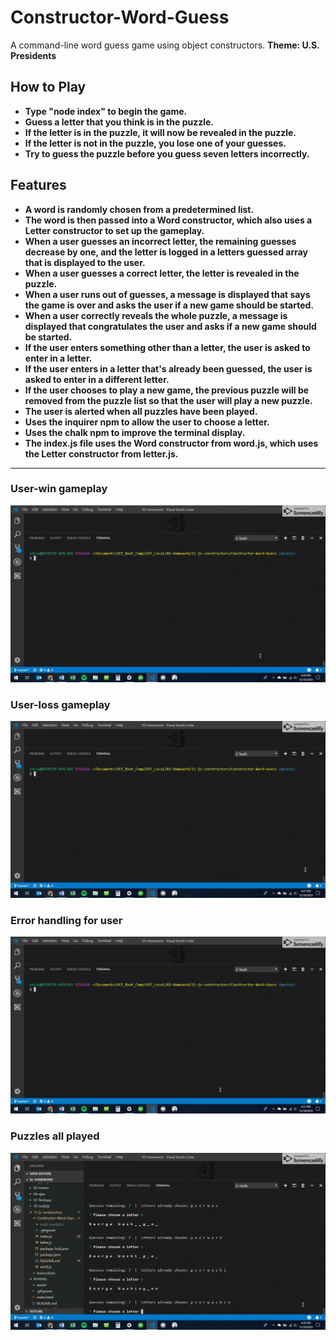 # Constructor-Word-Guess
A command-line word guess game using object constructors.
**<strong>Theme: U.S. Presidents**

## How to Play
  * Type "node index" to begin the game.
  * Guess a letter that you think is in the puzzle.
  * If the letter is in the puzzle, it will now be revealed in the puzzle.
  * If the letter is not in the puzzle, you lose one of your guesses.
  * Try to guess the puzzle before you guess seven letters incorrectly. 

## Features
  * A word is randomly chosen from a predetermined list.
  * The word is then passed into a Word constructor, which also uses a Letter constructor to set up the gameplay.
  * When a user guesses an incorrect letter, the remaining guesses decrease by one, and the letter is logged in a letters guessed array that is displayed to the user.
  * When a user guesses a correct letter, the letter is revealed in the puzzle.
  * When a user runs out of guesses, a message is displayed that says the game is over and asks the user if a new game should be started.
  * When a user correctly reveals the whole puzzle, a message is displayed that congratulates the user and asks if a new game should be started.
  * If the user enters something other than a letter, the user is asked to enter in a letter.
  * If the user enters in a letter that's already been guessed, the user is asked to enter in a different letter.
  * If the user chooses to play a new game, the previous puzzle will be removed from the puzzle list so that the user will play a new puzzle.
  * The user is alerted when all puzzles have been played.
  * Uses the inquirer npm to allow the user to choose a letter.
  * Uses the chalk npm to improve the terminal display.
  * The index.js file uses the Word constructor from word.js, which uses the Letter constructor from letter.js.
  ***
### User-win gameplay
![User-win photo](https://github.com/edcourtney74/Constructor-Word-Guess/blob/master/images/win.gif "User wins")
### User-loss gameplay
![User-loss photo](https://github.com/edcourtney74/Constructor-Word-Guess/blob/master/images/loss.gif "User loses")
### Error handling for user
![Errors photo](https://github.com/edcourtney74/Constructor-Word-Guess/blob/master/images/error_handling.gif "Errors")
### Puzzles all played
![All-played photo](https://github.com/edcourtney74/Constructor-Word-Guess/blob/master/images/all_played.gif "All played")


